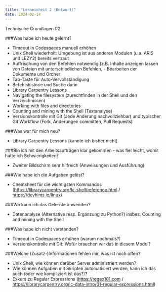 ```yaml
---
title: "Lerneinheit 2 (Entwurf)"
date: 2024-02-14
---
```


Technische Grundlagen 02

###Was habe ich heute gelernt?
- Timeout in Codespaces manuell erhöhen
- Unix Shell wiederholt: Umgebung ist aus anderen Modulen (u.a. ARIS und LEZY2) bereits vertraut
- Auffrischung von den Befehlen notwendig (z.B. Inhalte anzeigen lassen von Dateien mit unterschiedlichen Befehlen, - Bearbeiten der Dokumente und Ordner
- Tab-Taste für Auto-Vervollständigung
- Befehlshistorie und Suche darin
- Library Carpentry Lessons
- Navigating the filesystem (zurechtfinden in der Shell und den Verzeichnissen)
- Working with files and directories
- Counting and mining with the Shell (Textanalyse)
- Versionskontrolle mit Git (Jede Änderung nachvollziehbar) und typischer Git Workflow (Fork, Änderungen committen, Pull Requests)

###Was war für mich neu?
- Library Carpentry Lessons (kannte ich bisher nicht)

###Bin ich mit den Arbeitsaufträgen klar gekommen - was fiel leicht, womit hatte ich Schwierigkeiten?
-  Zweiter Bildschirm sehr hilfreich (Anweisungen und Ausführung)
   
###Wie habe ich die Aufgaben gelöst?
- Cheatsheet für die wichtigsten Kommandos (https://librarycarpentry.org/lc-shell/reference.html / https://devhints.io/linux)

###Wo kann ich das Gelernte anwenden?
- Datenanalyse (Alternative resp. Ergänzung zu Python?) insbes. Counting and mining with the Shell

###Was habe ich nicht verstanden?
- Timeout in Codespaces erhöhen (warum nochmals?)
- Versionskontrolle mit Git: Wofür brauchen wir das in diesem Modul?

###Welche (Zusatz-)Informationen fehlen mir, was ist noch offen?
- Unix Shell, wie können darüber Server administriert werden?
- Wie können Aufgaben mit Skripten automatisiert werden, kann ich das auch (oder wie kompliziert ist das?)?
- Exkurs zu Regular Expressions (https://regex101.com / https://librarycarpentry.org/lc-data-intro/01-regular-expressions.html)
